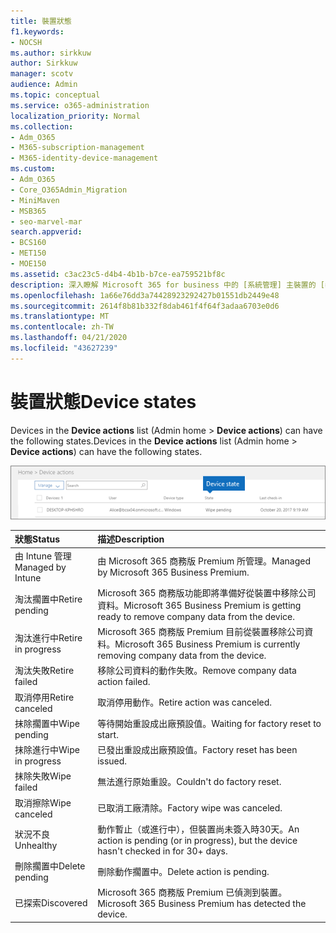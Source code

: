 ```yaml
---
title: 裝置狀態
f1.keywords:
- NOCSH
ms.author: sirkkuw
author: Sirkkuw
manager: scotv
audience: Admin
ms.topic: conceptual
ms.service: o365-administration
localization_priority: Normal
ms.collection:
- Adm_O365
- M365-subscription-management
- M365-identity-device-management
ms.custom:
- Adm_O365
- Core_O365Admin_Migration
- MiniMaven
- MSB365
- seo-marvel-mar
search.appverid:
- BCS160
- MET150
- MOE150
ms.assetid: c3ac23c5-d4b4-4b1b-b7ce-ea759521bf8c
description: 深入瞭解 Microsoft 365 for business 中的 [系統管理] 主裝置的 [裝置動作] 清單中的各種裝置狀態。
ms.openlocfilehash: 1a66e76dd3a74428923292427b01551db2449e48
ms.sourcegitcommit: 2614f8b81b332f8dab461f4f64f3adaa6703e0d6
ms.translationtype: MT
ms.contentlocale: zh-TW
ms.lasthandoff: 04/21/2020
ms.locfileid: "43627239"
---
```

# <a name="device-states"></a><span data-ttu-id="d8a5d-103">裝置狀態</span><span class="sxs-lookup"><span data-stu-id="d8a5d-103">Device states</span></span>

<span data-ttu-id="d8a5d-104">Devices in the **Device actions** list (Admin home \> **Device actions**) can have the following states.</span><span class="sxs-lookup"><span data-stu-id="d8a5d-104">Devices in the **Device actions** list (Admin home \> **Device actions**) can have the following states.</span></span>
  
![In the Device actions list, you can see the Devices states.](../media/a621c47e-45d9-4e1a-beb9-c03254d40c1d.png)
  
|<span data-ttu-id="d8a5d-106">**狀態**</span><span class="sxs-lookup"><span data-stu-id="d8a5d-106">**Status**</span></span>|<span data-ttu-id="d8a5d-107">**描述**</span><span class="sxs-lookup"><span data-stu-id="d8a5d-107">**Description**</span></span>|
|:-----|:-----|
|<span data-ttu-id="d8a5d-108">由 Intune 管理</span><span class="sxs-lookup"><span data-stu-id="d8a5d-108">Managed by Intune</span></span>  <br/> |<span data-ttu-id="d8a5d-109">由 Microsoft 365 商務版 Premium 所管理。</span><span class="sxs-lookup"><span data-stu-id="d8a5d-109">Managed by Microsoft 365 Business Premium.</span></span>  <br/> |
|<span data-ttu-id="d8a5d-110">淘汰擱置中</span><span class="sxs-lookup"><span data-stu-id="d8a5d-110">Retire pending</span></span>  <br/> |<span data-ttu-id="d8a5d-111">Microsoft 365 商務版功能即將準備好從裝置中移除公司資料。</span><span class="sxs-lookup"><span data-stu-id="d8a5d-111">Microsoft 365 Business Premium is getting ready to remove company data from the device.</span></span>  <br/> |
|<span data-ttu-id="d8a5d-112">淘汰進行中</span><span class="sxs-lookup"><span data-stu-id="d8a5d-112">Retire in progress</span></span>  <br/> |<span data-ttu-id="d8a5d-113">Microsoft 365 商務版 Premium 目前從裝置移除公司資料。</span><span class="sxs-lookup"><span data-stu-id="d8a5d-113">Microsoft 365 Business Premium is currently removing company data from the device.</span></span>  <br/> |
|<span data-ttu-id="d8a5d-114">淘汰失敗</span><span class="sxs-lookup"><span data-stu-id="d8a5d-114">Retire failed</span></span>  <br/> | <span data-ttu-id="d8a5d-115">移除公司資料的動作失敗。</span><span class="sxs-lookup"><span data-stu-id="d8a5d-115">Remove company data action failed.</span></span>  <br/> |
|<span data-ttu-id="d8a5d-116">取消停用</span><span class="sxs-lookup"><span data-stu-id="d8a5d-116">Retire canceled</span></span>  <br/> |<span data-ttu-id="d8a5d-117">取消停用動作。</span><span class="sxs-lookup"><span data-stu-id="d8a5d-117">Retire action was canceled.</span></span>  <br/> |
|<span data-ttu-id="d8a5d-118">抹除擱置中</span><span class="sxs-lookup"><span data-stu-id="d8a5d-118">Wipe pending</span></span>  <br/> |<span data-ttu-id="d8a5d-119">等待開始重設成出廠預設值。</span><span class="sxs-lookup"><span data-stu-id="d8a5d-119">Waiting for factory reset to start.</span></span>  <br/> |
|<span data-ttu-id="d8a5d-120">抹除進行中</span><span class="sxs-lookup"><span data-stu-id="d8a5d-120">Wipe in progress</span></span>  <br/> |<span data-ttu-id="d8a5d-121">已發出重設成出廠預設值。</span><span class="sxs-lookup"><span data-stu-id="d8a5d-121">Factory reset has been issued.</span></span>  <br/> |
|<span data-ttu-id="d8a5d-122">抹除失敗</span><span class="sxs-lookup"><span data-stu-id="d8a5d-122">Wipe failed</span></span>  <br/> |<span data-ttu-id="d8a5d-123">無法進行原始重設。</span><span class="sxs-lookup"><span data-stu-id="d8a5d-123">Couldn't do factory reset.</span></span>  <br/> |
|<span data-ttu-id="d8a5d-124">取消擦除</span><span class="sxs-lookup"><span data-stu-id="d8a5d-124">Wipe canceled</span></span>  <br/> |<span data-ttu-id="d8a5d-125">已取消工廠清除。</span><span class="sxs-lookup"><span data-stu-id="d8a5d-125">Factory wipe was canceled.</span></span>  <br/> |
|<span data-ttu-id="d8a5d-126">狀況不良</span><span class="sxs-lookup"><span data-stu-id="d8a5d-126">Unhealthy</span></span>  <br/> |<span data-ttu-id="d8a5d-127">動作暫止（或進行中），但裝置尚未簽入時30天。</span><span class="sxs-lookup"><span data-stu-id="d8a5d-127">An action is pending (or in progress), but the device hasn't checked in for 30+ days.</span></span>  <br/> |
|<span data-ttu-id="d8a5d-128">刪除擱置中</span><span class="sxs-lookup"><span data-stu-id="d8a5d-128">Delete pending</span></span>  <br/> |<span data-ttu-id="d8a5d-129">刪除動作擱置中。</span><span class="sxs-lookup"><span data-stu-id="d8a5d-129">Delete action is pending.</span></span>  <br/> |
|<span data-ttu-id="d8a5d-130">已探索</span><span class="sxs-lookup"><span data-stu-id="d8a5d-130">Discovered</span></span>  <br/> |<span data-ttu-id="d8a5d-131">Microsoft 365 商務版 Premium 已偵測到裝置。</span><span class="sxs-lookup"><span data-stu-id="d8a5d-131">Microsoft 365 Business Premium has detected the device.</span></span>  <br/> |
   
